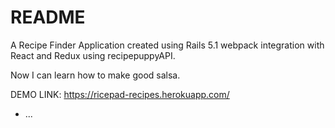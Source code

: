 # README

A Recipe Finder Application created using Rails 5.1 webpack integration with React and Redux using recipepuppyAPI. 

Now I can learn how to make good salsa.

DEMO LINK: https://ricepad-recipes.herokuapp.com/
* ...
